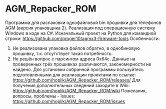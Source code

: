 # AGM_Repacker_ROM
Программа для распаковки однофайловой bin прошивки для телефонов AGM (версия упаковщика 2).
Реализация под операционную систему Windows в коде на C#. Изначальный проект на Python для командной строки: https://github.com/proger10/agmx3-firmware-tools
Особенности:
1. Не реализована упаковка файлов обратно, в однобиновую прошивку, т.к. отсутствует такая потребность.
2. Не решён вопрос с парсингом адреса 0x64c. Данные на проверенных трёх прошивках различаются, закономерности не найдено.
Для установки собранной программы пользуйтесь подготовленными для реализации проектами по ссылке:
https://github.com/hoplik/AGM_Repacker_ROM/releases/
Для получения дополнительных сведений заходите в Wiki:
https://github.com/hoplik/AGM_Repacker_ROM/wiki
Пожелания, вопросы, проблемы - Issues:
https://github.com/hoplik/AGM_Repacker_ROM/issues
